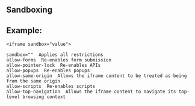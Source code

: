 
Sandboxing
-------

## Example:



    <iframe sandbox="value"> 

	sandbox=""  Applies all restrictions
	allow-forms  Re-enables form submission
	allow-pointer-lock  Re-enables APIs
	allow-popups  Re-enables popups
	allow-same-origin  Allows the iframe content to be treated as being from the same origin
	allow-scripts  Re-enables scripts
	allow-top-navigation  Allows the iframe content to navigate its top-level browsing context


	